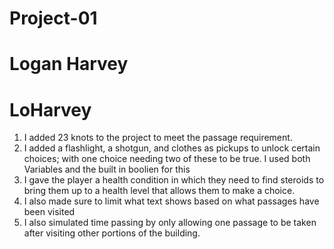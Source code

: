 # Project-01

# Logan Harvey

# LoHarvey


1. I added 23 knots to the project  to meet the passage requirement. 
2. I added a flashlight, a shotgun, and clothes as pickups to unlock certain choices; with one choice needing two of these to be true. I used both Variables and the built in boolien for this
3. I gave the player a health condition in which they need to find steroids to bring them up to a health level that allows them to make a choice.
4. I also made sure to limit what text shows based on what passages have been visited
5. I also simulated time passing by only allowing one passage to be taken after visiting other portions of the building. 
